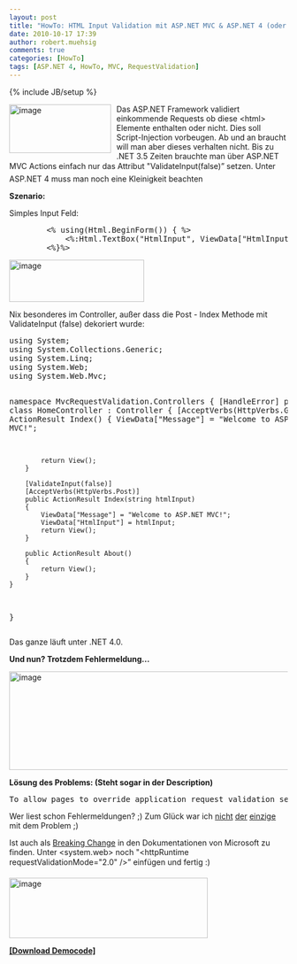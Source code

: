 ```yaml
---
layout: post
title: "HowTo: HTML Input Validation mit ASP.NET MVC & ASP.NET 4 (oder warum geht ValidateInput(false) nicht?)"
date: 2010-10-17 17:39
author: robert.muehsig
comments: true
categories: [HowTo]
tags: [ASP.NET 4, HowTo, MVC, RequestValidation]
---
```

{% include JB/setup %}
<p><a href="{{BASE_PATH}}/assets/wp-images/image1077.png"><img style="border-bottom: 0px; border-left: 0px; margin: 0px 10px 0px 0px; display: inline; border-top: 0px; border-right: 0px" title="image" border="0" alt="image" align="left" src="{{BASE_PATH}}/assets/wp-images/image_thumb259.png" width="184" height="88" /></a> </p>  <p>Das ASP.NET Framework validiert einkommende Requests ob diese &lt;html&gt; Elemente enthalten oder nicht. Dies soll Script-Injection vorbeugen. Ab und an braucht will man aber dieses verhalten nicht. Bis zu .NET 3.5 Zeiten brauchte man über ASP.NET MVC Actions einfach nur das Attribut "ValidateInput(false)” setzen. Unter ASP.NET 4 muss man noch eine Kleinigkeit beachten</p>  <p><strong>Szenario:</strong></p>  <p>Simples Input Feld:</p>  <div style="padding-bottom: 0px; margin: 0px; padding-left: 0px; padding-right: 0px; display: inline; float: none; padding-top: 0px" id="scid:812469c5-0cb0-4c63-8c15-c81123a09de7:89bcf107-455e-4f75-83d2-8342886dd91d" class="wlWriterEditableSmartContent"><pre name="code" class="c#">        &lt;% using(Html.BeginForm()) { %&gt;
            &lt;%:Html.TextBox("HtmlInput", ViewData["HtmlInput"]) %&gt;                                  
        &lt;%}%&gt;</pre></div>

<p><a href="{{BASE_PATH}}/assets/wp-images/image1078.png"><img style="border-bottom: 0px; border-left: 0px; display: inline; border-top: 0px; border-right: 0px" title="image" border="0" alt="image" src="{{BASE_PATH}}/assets/wp-images/image_thumb260.png" width="244" height="76" /></a> </p>

<p>Nix besonderes im Controller, außer dass die Post - Index Methode mit ValidateInput (false) dekoriert wurde:</p>

<div style="padding-bottom: 0px; margin: 0px; padding-left: 0px; padding-right: 0px; display: inline; float: none; padding-top: 0px" id="scid:812469c5-0cb0-4c63-8c15-c81123a09de7:c4b4e3d9-a1bd-4421-9332-797fd94531ef" class="wlWriterEditableSmartContent"><pre name="code" class="c#">using System;
using System.Collections.Generic;
using System.Linq;
using System.Web;
using System.Web.Mvc;

namespace MvcRequestValidation.Controllers
{
    [HandleError]
    public class HomeController : Controller
    {
        [AcceptVerbs(HttpVerbs.Get)]
        public ActionResult Index()
        {
            ViewData["Message"] = "Welcome to ASP.NET MVC!";

            return View();
        }

        [ValidateInput(false)]
        [AcceptVerbs(HttpVerbs.Post)]
        public ActionResult Index(string htmlInput)
        {
            ViewData["Message"] = "Welcome to ASP.NET MVC!";
            ViewData["HtmlInput"] = htmlInput;
            return View();
        }

        public ActionResult About()
        {
            return View();
        }
    }
}
</pre></div>

<p>Das ganze läuft unter .NET 4.0.</p>

<p><strong>Und nun? Trotzdem Fehlermeldung...</strong></p>

<p><a href="{{BASE_PATH}}/assets/wp-images/image1079.png"><img style="border-bottom: 0px; border-left: 0px; display: inline; border-top: 0px; border-right: 0px" title="image" border="0" alt="image" src="{{BASE_PATH}}/assets/wp-images/image_thumb261.png" width="545" height="178" /></a> </p>

<p><strong>Lösung des Problems: (Steht sogar in der Description)</strong></p>

<p></p>

<p></p>

<p></p>

<div style="padding-bottom: 0px; margin: 0px; padding-left: 0px; padding-right: 0px; display: inline; float: none; padding-top: 0px" id="scid:812469c5-0cb0-4c63-8c15-c81123a09de7:c3dbd2b2-50f1-4426-9d0c-29c9abe4b158" class="wlWriterEditableSmartContent"><pre name="code" class="c#">To allow pages to override application request validation settings, set the requestValidationMode attribute in the httpRuntime configuration section to requestValidationMode="2.0". Example: &lt;httpRuntime requestValidationMode="2.0" /&gt;. </pre></div>

<p>Wer liest schon Fehlermeldungen? ;) Zum Glück war ich <a href="http://stackoverflow.com/questions/1461330/validateinput-attribute-doesnt-seem-to-work-in-asp-net-mvc">nicht</a> <a href="http://stackoverflow.com/questions/807662/why-is-validateinputfalse-not-working">der</a> <a href="http://blogs.microsoft.co.il/blogs/pintyo/archive/2010/03/24/simple-rtfem-or-why-asp-net-mvc-validateinput_3D00_false-doesnt-disable-request-validation-on-asp-net-4.aspx">einzige</a> mit dem Problem ;)</p>

<p>Ist auch als <a href="http://www.asp.net/learn/whitepapers/aspnet4/breaking-changes">Breaking Change</a> in den Dokumentationen von Microsoft zu finden. Unter &lt;system.web&gt; noch "&lt;httpRuntime requestValidationMode=&quot;2.0&quot; /&gt;” einfügen und fertig :)</p>

<p><a href="{{BASE_PATH}}/assets/wp-images/image1080.png"><img style="border-bottom: 0px; border-left: 0px; display: inline; border-top: 0px; border-right: 0px" title="image" border="0" alt="image" src="{{BASE_PATH}}/assets/wp-images/image_thumb262.png" width="359" height="109" /></a> </p>

<p><strong><a href="{{BASE_PATH}}/assets/files/democode/mvcrequestvalidation/mvcrequestvalidation.zip">[Download Democode]</a></strong></p>
